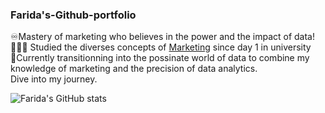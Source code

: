 ### Farida's-Github-portfolio

♾️Mastery of marketing who believes in the power and the impact of data!<br/>
👩🏽‍🎓 Studied the diverses concepts of [Marketing](www.linkedin.com/in/farida-tankoua-nganteu-495110194) since day 1 in university<br/>
🚀Currently transitionning into the possinate world of data to combine my knowledge of marketing and the precision of data analytics.<br/>
Dive into my journey.

![Farida's GitHub stats](https://github-readme-stats.vercel.app/api?username=DA-Farida&show_icons=true&theme=jolly)
